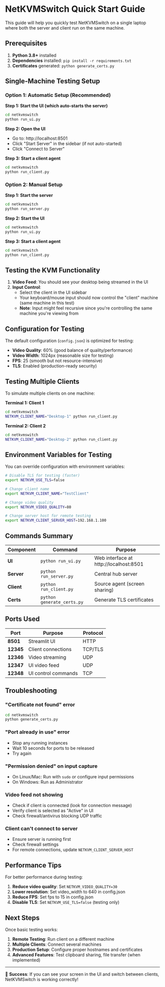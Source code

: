 # NetKVMSwitch Quick Start Guide

This guide will help you quickly test NetKVMSwitch on a single laptop where both the server and client run on the same machine.

## Prerequisites

1. **Python 3.8+** installed
2. **Dependencies** installed: `pip install -r requirements.txt`
3. **Certificates** generated: `python generate_certs.py`

## Single-Machine Testing Setup

### Option 1: Automatic Setup (Recommended)

**Step 1: Start the UI (which auto-starts the server)**
```bash
cd netkvmswitch
python run_ui.py
```

**Step 2: Open the UI**
- Go to: http://localhost:8501
- Click "Start Server" in the sidebar (if not auto-started)
- Click "Connect to Server"

**Step 3: Start a client agent**
```bash
cd netkvmswitch
python run_client.py
```

### Option 2: Manual Setup

**Step 1: Start the server**
```bash
cd netkvmswitch
python run_server.py
```

**Step 2: Start the UI**
```bash
cd netkvmswitch
python run_ui.py
```

**Step 3: Start a client agent**
```bash
cd netkvmswitch
python run_client.py
```

## Testing the KVM Functionality

1. **Video Feed**: You should see your desktop being streamed in the UI
2. **Input Control**: 
   - Select the client in the UI sidebar
   - Your keyboard/mouse input should now control the "client" machine (same machine in this test)
   - **Note**: Input might feel recursive since you're controlling the same machine you're viewing from

## Configuration for Testing

The default configuration (`config.json`) is optimized for testing:

- **Video Quality**: 60% (good balance of quality/performance)
- **Video Width**: 1024px (reasonable size for testing)
- **FPS**: 25 (smooth but not resource-intensive)
- **TLS**: Enabled (production-ready security)

## Testing Multiple Clients

To simulate multiple clients on one machine:

**Terminal 1: Client 1**
```bash
cd netkvmswitch
NETKVM_CLIENT_NAME="Desktop-1" python run_client.py
```

**Terminal 2: Client 2** 
```bash
cd netkvmswitch
NETKVM_CLIENT_NAME="Desktop-2" python run_client.py
```

## Environment Variables for Testing

You can override configuration with environment variables:

```bash
# Disable TLS for testing (faster)
export NETKVM_USE_TLS=false

# Change client name
export NETKVM_CLIENT_NAME="TestClient"

# Change video quality
export NETKVM_VIDEO_QUALITY=80

# Change server host for remote testing
export NETKVM_CLIENT_SERVER_HOST=192.168.1.100
```

## Commands Summary

| Component | Command | Purpose |
|-----------|---------|---------|
| **UI** | `python run_ui.py` | Web interface at http://localhost:8501 |
| **Server** | `python run_server.py` | Central hub server |
| **Client** | `python run_client.py` | Source agent (screen sharing) |
| **Certs** | `python generate_certs.py` | Generate TLS certificates |

## Ports Used

| Port | Purpose | Protocol |
|------|---------|----------|
| **8501** | Streamlit UI | HTTP |
| **12345** | Client connections | TCP/TLS |
| **12346** | Video streaming | UDP |
| **12347** | UI video feed | UDP |
| **12348** | UI control commands | TCP |

## Troubleshooting

### "Certificate not found" error
```bash
cd netkvmswitch
python generate_certs.py
```

### "Port already in use" error
- Stop any running instances
- Wait 10 seconds for ports to be released
- Try again

### "Permission denied" on input capture
- On Linux/Mac: Run with `sudo` or configure input permissions
- On Windows: Run as Administrator

### Video feed not showing
- Check if client is connected (look for connection message)
- Verify client is selected as "Active" in UI
- Check firewall/antivirus blocking UDP traffic

### Client can't connect to server
- Ensure server is running first
- Check firewall settings
- For remote connections, update `NETKVM_CLIENT_SERVER_HOST`

## Performance Tips

For better performance during testing:

1. **Reduce video quality**: Set `NETKVM_VIDEO_QUALITY=30`
2. **Lower resolution**: Set video_width to 640 in config.json
3. **Reduce FPS**: Set fps to 15 in config.json
4. **Disable TLS**: Set `NETKVM_USE_TLS=false` (testing only)

## Next Steps

Once basic testing works:

1. **Remote Testing**: Run client on a different machine
2. **Multiple Clients**: Connect several machines
3. **Production Setup**: Configure proper hostnames and certificates
4. **Advanced Features**: Test clipboard sharing, file transfer (when implemented)

---

🎉 **Success**: If you can see your screen in the UI and switch between clients, NetKVMSwitch is working correctly! 